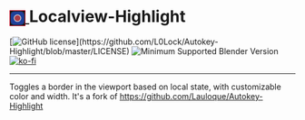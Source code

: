 <h1 tabindex="-1" class="heading-element" dir="auto">
    <a target="_blank" rel="noopener noreferrer" href="Prez/icon.jpg">
        <img src="Prez/icon.png" alt="icon" style="height: 1em; vertical-align: middle;">
    </a>
    Localview-Highlight
</h1>

[![GitHub license](https://img.shields.io/github/license/L0Lock/Autokey-Highlight?style=for-the-badge&labelColor=rgb(64,64,64))](https://github.com/L0Lock/Autokey-Highlight/blob/master/LICENSE) ![Minimum Supported Blender Version](https://img.shields.io/badge/Blender-4.2LTS-green?style=for-the-badge&logo=blender&logoColor=white&labelColor=rgb(64,64,64)) [![ko-fi](https://ko-fi.com/img/githubbutton_sm.svg)](https://ko-fi.com/H2H818FHX)

-----

Toggles a border in the viewport based on local state, with customizable color and width. It's a fork of https://github.com/Lauloque/Autokey-Highlight



